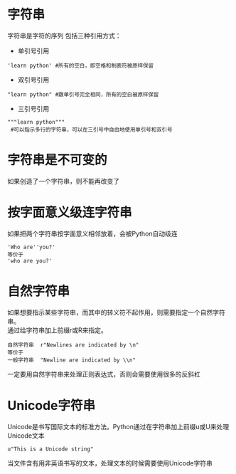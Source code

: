 # 字符串
字符串是字符的序列
包括三种引用方式：

* 单引号引用
```
'learn python' #所有的空白，即空格和制表符被原样保留
```
* 双引号引用
```
"learn python" #跟单引号完全相同，所有的空白被原样保留
```
* 三引号引用
```
"""learn python""" 
 #可以指示多行的字符串，可以在三引号中自由地使用单引号和双引号
```
# 字符串是不可变的
如果创造了一个字符串，则不能再改变了
# 按字面意义级连字符串
如果把两个字符串按字面意义相邻放着，会被Python自动级连

```
'Who are''you?'
等价于
'who are you?'
```
# 自然字符串
如果想要指示某些字符串，而其中的转义符不起作用，则需要指定一个自然字符串。  
通过给字符串加上前缀r或R来指定。

```
自然字符串  r"Newlines are indicated by \n"
等价于
一般字符串  "Newline are indicated by \\n"
```	

一定要用自然字符串来处理正则表达式，否则会需要使用很多的反斜杠

# Unicode字符串
Unicode是书写国际文本的标准方法。Python通过在字符串加上前缀u或U来处理Unicode文本

	u"This is a Unicode string"

当文件含有用非英语书写的文本，处理文本的时候需要使用Unicode字符串